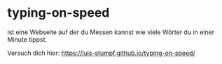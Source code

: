 # typing-on-speed

ist eine Webseite auf der du Messen kannst wie viele Wörter du in einer Minute tippst.

Versuch dich hier: https://luis-stumpf.github.io/typing-on-speed/
